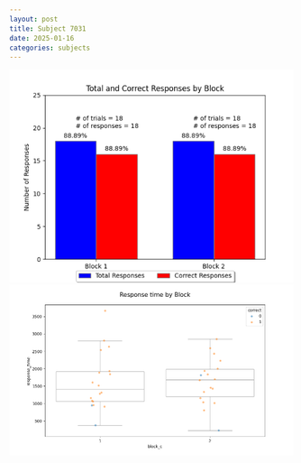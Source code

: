 ```yaml
---
layout: post
title: Subject 7031
date: 2025-01-16
categories: subjects
---
```


![](data/7031/run-29/7031_ATS_responses.png)
![](data/7031/run-29/7031_ATS_rt.png)
